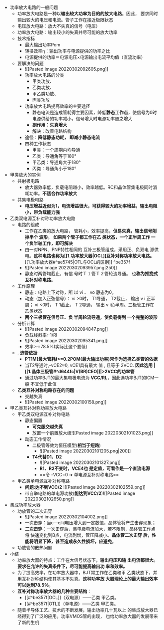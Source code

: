 - 功率放大电路的一般问题
	- 功率放大电路是一种以**输出较大功率为目的的放大电路**。因此， 要求同时输出较大的电压和电流。管子工作在接近极限状态
	- 电压放大电路：放大不失真的信号（电压） 
	- 功率放大电路：输出较小的失真并尽可能的放大功率
	- 技术指标
		- 最大输出功率Pom
		- 转换效率η：输出功率与电源提供的功率之比
		- 电源提供的功率＝电源电压×电源输出电流平均值（直流功率）
	- 要解决的问题
		- ![[Pasted image 20220302092605.png]]
		- 功率放大电路的分类 
			- 甲类功放、 
			- 乙类功放、 
			- 甲乙类功放、 
			- 丙类功放
		- 功率放大电路提高效率的主要途径
			- 静态电流是造成管耗得主要因素，降低**静态工作点**，使信号为0时电源供给的功率减小，信号增大时电源功率随之增大
			- **副作用：失真增大** 
			- 解决：改善电路结构
		- 途径：**降低静态功耗， 即减小静态电流**
		- 四种工作状态
			- 甲类：一个周期内均导通
			- 乙类：导通角等于180°
			- 甲乙类：导通角大于180°
			- 丙类：导通角小于180°
- 甲类放大的实例
	- 共射极电路
		- 放大器效率低，负载电阻越小，效率越低。RC和晶体管集电极同时消耗功率。**不适合作功率放大**
	- 共集电极电路
		- **电压增益近似为1，电流增益很大，可获得较大的功率增益，输出电阻小，带负载能力强**
- 乙类双电源互补对称功率放大电路
	- 电路的组成
		- 工作在乙类的放大电路， 管耗小，效率提高，**但易失真，输出信号削掉半个 波形**。 **如果两个管子都工作在乙 类状态，一个正半周工作 一个负半轴工作，即可解决**
		- 由一对NPN、PNP特性相同的 互补三极管组成，采用正、负双电 源供电。**这种电路也称为[[1.功率放大器|OCL]]互补对称功率放大电路。**[[1.功率放大器#^ae5745|OTL与OCL的区别]] ^be357f
		- ![[Pasted image 20220302093957.png|250]]
		- 静态时两管均截止，有信 号时Ｔ１管Ｔ２管轮流导通。 也**称为推挽式互补对称电路**。
	- 工作原理
		- 静态：电路上下对称，所 以 vi 、 vo 静态为0。 
		- 动态（加入正弦信号）： vi >0时， T1导通， T2截止， 输出 v i 正半周； vi <0时， T 1截止， T 2导通， 输出 v i负半周。三极管工作在 乙类状态
		- **两个三极管在信号正、负 半周轮流导通，使负载得到 一个完整的波形**
	- 分析计算
		- ![[Pasted image 20220302094847.png]]
		- 负载线斜率:-1/Rl
		- ![[Pasted image 20220302095341.png]]
		- 效率:~=78.5%(实际比这个要低)
	- . **选管依据**
		- **PT1M(最大管耗)>=0.2POM(最大输出功率)常作为选择乙类管的依据**
		- 当T2导通时,-vCE2≈0, vCE1具有最大 值 , 且等于 2VCC. **因此选用 |[[1.晶体三极管#^d644fc|V(BR)CEO]]|>2VCC的功率管**
		- 通过功率BJT的最大集电极电流为 **VCC/RL**，因此选功率BJT的ICM一般 不宜低于此值
	- **乙类互补对称电路存在的问题**
		- 交越失真
		- ![[Pasted image 20220302100158.png]]
- 甲乙类互补对称功率放大电路
	- 甲乙类双电源互补对称电路
		- 静态偏置
			- **可克服交越失真**
			- 放置一个前置放大级![[Pasted image 20220302101023.png]]
		- 动态工作情况
			- 二极管等效为恒压模型(**相当于短路**)
				- ![[Pasted image 20220302101205.png|200]]
			- **T4代替D1、D2**
				- ![[Pasted image 20220302101327.png]]
				- **R1、R2不变时，VCE4也 是定值，可看作是一个直流电源**
				-  ==令 -VCC=0 ➔ 单电源互补对称电路==
	- 甲乙类单电源互补对称电路
		- **问题:达不到VCC/2** ![[Pasted image 20220302102559.png]]
		- 带自举电路的单电源功放(**能达到VCC/2**)![[Pasted image 20220302102650.png]]
- 集成功率放大器
	-  功放管的二次击穿
		- ![[Pasted image 20220302104002.png]]
		- 一次击穿：当c—e间电压增大到一定数值，晶体管将产生击穿现象； 
		- **二次击穿**：一次击穿后，集电极电流加大，若不限制，晶体管工作点将 快速变化到B点，电流剧增，管压降减小。**晶体管二次击穿 后，性能将明显下降，甚至造成永久性损坏，应避免**。
	- 功放管的散热问题
- 小结
	- 功率放大器的特点：工作在大信号状态下，**输出电压和输 出电流都很大。要求在允许的失真条件下，尽可能提高输出功 率和效率。** 
	- 为了提高效率，在功率放大器中，BJT常工作在乙类和甲 乙类状态下，并用互补对称结构使其基本不失真。**这种功率放 大器理论上的最大输出效率可以达到78.5％**。 
	- **互补对称功率放大器的几种主要结构**： 
		- [[#^be357f|OCL]]（双电源）——乙类 甲乙类。 
		- [[#^be357f|OTL]]（单电源）——乙类 甲乙类。 
	- 随着半导体工艺、技术的不断发展，输出功率几十瓦以上 的集成放大器已经得到了广泛的应用。功率VMOS管的出现， 也给功率放大器的发展带来了新的生机